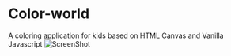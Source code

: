 # Color-world
A coloring application for kids based on HTML Canvas and Vanilla Javascript
![ScreenShot](https://github.com/OrniNoor/Color-world/blob/main/coloring.PNG)
